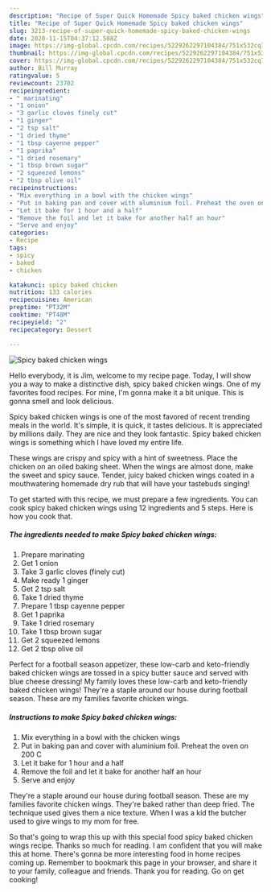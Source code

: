 ```yaml
---
description: "Recipe of Super Quick Homemade Spicy baked chicken wings"
title: "Recipe of Super Quick Homemade Spicy baked chicken wings"
slug: 3213-recipe-of-super-quick-homemade-spicy-baked-chicken-wings
date: 2020-11-15T04:37:12.588Z
image: https://img-global.cpcdn.com/recipes/5229262297104384/751x532cq70/spicy-baked-chicken-wings-recipe-main-photo.jpg
thumbnail: https://img-global.cpcdn.com/recipes/5229262297104384/751x532cq70/spicy-baked-chicken-wings-recipe-main-photo.jpg
cover: https://img-global.cpcdn.com/recipes/5229262297104384/751x532cq70/spicy-baked-chicken-wings-recipe-main-photo.jpg
author: Bill Murray
ratingvalue: 5
reviewcount: 23702
recipeingredient:
- " marinating"
- "1 onion"
- "3 garlic cloves finely cut"
- "1 ginger"
- "2 tsp salt"
- "1 dried thyme"
- "1 tbsp cayenne pepper"
- "1 paprika"
- "1 dried rosemary"
- "1 tbsp brown sugar"
- "2 squeezed lemons"
- "2 tbsp olive oil"
recipeinstructions:
- "Mix everything in a bowl with the chicken wings"
- "Put in baking pan and cover with aluminium foil. Preheat the oven on 200 C"
- "Let it bake for 1 hour and a half"
- "Remove the foil and let it bake for another half an hour"
- "Serve and enjoy"
categories:
- Recipe
tags:
- spicy
- baked
- chicken

katakunci: spicy baked chicken 
nutrition: 133 calories
recipecuisine: American
preptime: "PT32M"
cooktime: "PT48M"
recipeyield: "2"
recipecategory: Dessert

---
```



![Spicy baked chicken wings](https://img-global.cpcdn.com/recipes/5229262297104384/751x532cq70/spicy-baked-chicken-wings-recipe-main-photo.jpg)

Hello everybody, it is Jim, welcome to my recipe page. Today, I will show you a way to make a distinctive dish, spicy baked chicken wings. One of my favorites food recipes. For mine, I'm gonna make it a bit unique. This is gonna smell and look delicious.

Spicy baked chicken wings is one of the most favored of recent trending meals in the world. It's simple, it is quick, it tastes delicious. It is appreciated by millions daily. They are nice and they look fantastic. Spicy baked chicken wings is something which I have loved my entire life.

These wings are crispy and spicy with a hint of sweetness. Place the chicken on an oiled baking sheet. When the wings are almost done, make the sweet and spicy sauce. Tender, juicy baked chicken wings coated in a mouthwatering homemade dry rub that will have your tastebuds singing!


To get started with this recipe, we must prepare a few ingredients. You can cook spicy baked chicken wings using 12 ingredients and 5 steps. Here is how you cook that.

<!--inarticleads1-->

##### The ingredients needed to make Spicy baked chicken wings:

1. Prepare  marinating
1. Get 1 onion
1. Take 3 garlic cloves (finely cut)
1. Make ready 1 ginger
1. Get 2 tsp salt
1. Take 1 dried thyme
1. Prepare 1 tbsp cayenne pepper
1. Get 1 paprika
1. Take 1 dried rosemary
1. Take 1 tbsp brown sugar
1. Get 2 squeezed lemons
1. Get 2 tbsp olive oil


Perfect for a football season appetizer, these low-carb and keto-friendly baked chicken wings are tossed in a spicy butter sauce and served with blue cheese dressing! My family loves these low-carb and keto-friendly baked chicken wings! They&#39;re a staple around our house during football season. These are my families favorite chicken wings. 

<!--inarticleads2-->

##### Instructions to make Spicy baked chicken wings:

1. Mix everything in a bowl with the chicken wings
1. Put in baking pan and cover with aluminium foil. Preheat the oven on 200 C
1. Let it bake for 1 hour and a half
1. Remove the foil and let it bake for another half an hour
1. Serve and enjoy


They&#39;re a staple around our house during football season. These are my families favorite chicken wings. They&#39;re baked rather than deep fried. The technique used gives them a nice texture. When I was a kid the butcher used to give wings to my mom for free. 

So that's going to wrap this up with this special food spicy baked chicken wings recipe. Thanks so much for reading. I am confident that you will make this at home. There's gonna be more interesting food in home recipes coming up. Remember to bookmark this page in your browser, and share it to your family, colleague and friends. Thank you for reading. Go on get cooking!

